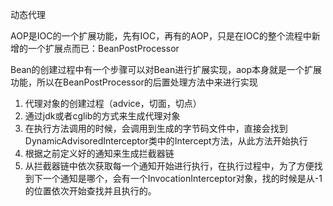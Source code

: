 
动态代理

AOP是IOC的一个扩展功能，先有IOC，再有的AOP，只是在IOC的整个流程中新增的一个扩展点而已：BeanPostProcessor

Bean的创建过程中有一个步骤可以对Bean进行扩展实现，aop本身就是一个扩展功能，所以在BeanPostProcessor的后置处理方法中来进行实现
1. 代理对象的创建过程（advice，切面，切点）
2. 通过jdk或者cglib的方式来生成代理对象
3. 在执行方法调用的时候，会调用到生成的字节码文件中，直接会找到DynamicAdvisoredInterceptor类中的Intercept方法，从此方法开始执行
4. 根据之前定义好的通知来生成拦截器链
5. 从拦截器链中依次获取每一个通知开始进行执行，在执行过程中，为了方便找到下一个通知是哪个，会有一个InvocationInterceptor对象，找的时候是从-1的位置依次开始查找并且执行的。